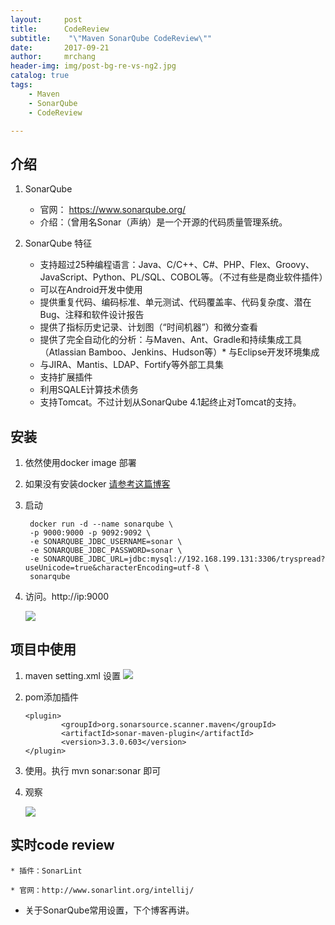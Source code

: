 ```yaml
---
layout:     post
title:      CodeReview 
subtitle:    "\"Maven SonarQube CodeReview\""
date:       2017-09-21
author:     mrchang
header-img: img/post-bg-re-vs-ng2.jpg
catalog: true
tags:
    - Maven
    - SonarQube
    - CodeReview

---
```



## 介绍

1. SonarQube
	
	* 官网： https://www.sonarqube.org/
	* 介绍：（曾用名Sonar（声纳）是一个开源的代码质量管理系统。 

2. SonarQube 特征

	* 支持超过25种编程语言：Java、C/C++、C#、PHP、Flex、Groovy、JavaScript、Python、PL/SQL、COBOL等。（不过有些是商业软件插件）
	* 可以在Android开发中使用
	* 提供重复代码、编码标准、单元测试、代码覆盖率、代码复杂度、潜在Bug、注释和软件设计报告
	* 提供了指标历史记录、计划图（“时间机器”）和微分查看
	* 提供了完全自动化的分析：与Maven、Ant、Gradle和持续集成工具（Atlassian Bamboo、Jenkins、Hudson等）* 与Eclipse开发环境集成
	* 与JIRA、Mantis、LDAP、Fortify等外部工具集
	* 支持扩展插件
	* 利用SQALE计算技术债务
	* 支持Tomcat。不过计划从SonarQube 4.1起终止对Tomcat的支持。


## 安装

1. 依然使用docker image 部署

2. 如果没有安装docker [请参考这篇博客](https://jetbrains.org.cn/2017/09/13/maven%E7%A7%81%E6%9C%8D-nexus/)

3. 启动

		docker run -d --name sonarqube \
	    -p 9000:9000 -p 9092:9092 \
	    -e SONARQUBE_JDBC_USERNAME=sonar \
	    -e SONARQUBE_JDBC_PASSWORD=sonar \
	    -e SONARQUBE_JDBC_URL=jdbc:mysql://192.168.199.131:3306/tryspread?useUnicode=true&characterEncoding=utf-8 \
	    sonarqube
	    
4. 访问。http://ip:9000

	![](http://files.jetbrains.org.cn/17-9-21/39675683.jpg)

## 项目中使用
1. maven setting.xml 设置
		![](http://files.jetbrains.org.cn/17-9-21/60017734.jpg)
		
		
2.  pom添加插件
		
		<plugin>
                <groupId>org.sonarsource.scanner.maven</groupId>
                <artifactId>sonar-maven-plugin</artifactId>
                <version>3.3.0.603</version>
        </plugin>
	
3. 使用。执行 mvn sonar:sonar 即可

4. 观察
	
	![](http://files.jetbrains.org.cn/17-9-21/98104526.jpg)
	
## 实时code review
    
    * 插件：SonarLint
    
    * 官网：http://www.sonarlint.org/intellij/
    
* 关于SonarQube常用设置，下个博客再讲。




